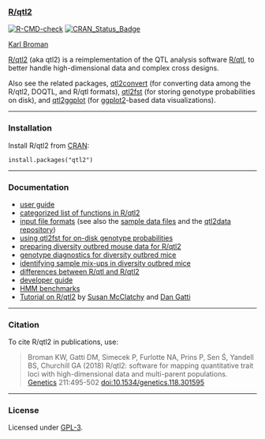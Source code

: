 ### [R/qtl2](https://kbroman.org/qtl2/)

[![R-CMD-check](https://github.com/rqtl/qtl2/actions/workflows/R-CMD-check.yaml/badge.svg)](https://github.com/rqtl/qtl2/actions/workflows/R-CMD-check.yaml)
[![CRAN_Status_Badge](https://www.r-pkg.org/badges/version/qtl2)](https://cran.r-project.org/package=qtl2)

[Karl Broman](https://kbroman.org)

[R/qtl2](https://kbroman.org/qtl2/) (aka qtl2) is a reimplementation of
the QTL analysis software [R/qtl](https://rqtl.org), to better handle
high-dimensional data and complex cross designs.

Also see the related packages,
[qtl2convert](https://github.com/rqtl/qtl2convert) (for converting
data among the R/qtl2, DOQTL, and R/qtl formats),
[qtl2fst](https://github.com/rqtl/qtl2fst) (for storing genotype
probabilities on disk), and [qtl2ggplot](https://github.com/byandell/qtl2ggplot)
(for [ggplot2](https://ggplot2.tidyverse.org/)-based data visualizations).

---

### Installation

Install R/qtl2 from [CRAN](https://cran.r-project.org):

    install.packages("qtl2")

---

### Documentation

- [user guide](https://kbroman.org/qtl2/assets/vignettes/user_guide.html)
- [categorized list of functions in R/qtl2](https://kbroman.org/qtl2/pages/rqtl2_functions.html)
- [input file formats](https://kbroman.org/qtl2/assets/vignettes/input_files.html)
  (see also the
  [sample data files](https://kbroman.org/qtl2/pages/sampledata.html)
  and the [qtl2data repository](https://github.com/rqtl/qtl2data))
- [using qtl2fst for on-disk genotype probabilities](https://kbroman.org/qtl2/assets/vignettes/qtl2fst.html)
- [preparing diversity outbred mouse data for R/qtl2](https://kbroman.org/qtl2/pages/prep_do_data.html)
- [genotype diagnostics for diversity outbred mice](https://kbroman.org/qtl2/assets/vignettes/do_diagnostics.html)
- [identifying sample mix-ups in diversity outbred mice](https://kbroman.org/qtl2/assets/vignettes/do_mixups.html)
- [differences between R/qtl and R/qtl2](https://kbroman.org/qtl2/assets/vignettes/rqtl_diff.html)
- [developer guide](https://kbroman.org/qtl2/assets/vignettes/developer_guide.html)
- [HMM benchmarks](https://kbroman.org/qtl2/assets/vignettes/hmm_benchmarks.html)
- [Tutorial on R/qtl2](https://smcclatchy.github.io/mapping/) by [Susan McClatchy](https://github.com/smcclatchy) and
  [Dan Gatti](https://github.com/dmgatti)

---

### Citation

To cite R/qtl2 in publications, use:

> Broman KW, Gatti DM, Simecek P, Furlotte NA, Prins P, Sen &#346;,
> Yandell BS, Churchill GA (2018)
> R/qtl2: software for mapping quantitative trait loci with
> high-dimensional data and multi-parent populations.
> [Genetics](https://academic.oup.com/genetics) 211:495-502
> [doi:10.1534/genetics.118.301595](https://doi.org/10.1534/genetics.118.301595)

---

### License

Licensed under [GPL-3](https://www.r-project.org/Licenses/GPL-3).
